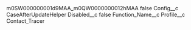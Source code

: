<?xml version="1.0" encoding="UTF-8"?>
<CustomMetadata xmlns="http://soap.sforce.com/2006/04/metadata" xmlns:xsi="http://www.w3.org/2001/XMLSchema-instance" xmlns:xsd="http://www.w3.org/2001/XMLSchema">
    <label>m0SW000000001d9MAA_m0QW0000000012hMAA</label>
    <protected>false</protected>
    <values>
        <field>Config__c</field>
        <value xsi:type="xsd:string">CaseAfterUpdateHelper</value>
    </values>
    <values>
        <field>Disabled__c</field>
        <value xsi:type="xsd:boolean">false</value>
    </values>
    <values>
        <field>Function_Name__c</field>
        <value xsi:nil="true"/>
    </values>
    <values>
        <field>Profile__c</field>
        <value xsi:type="xsd:string">Contact_Tracer</value>
    </values>
</CustomMetadata>
